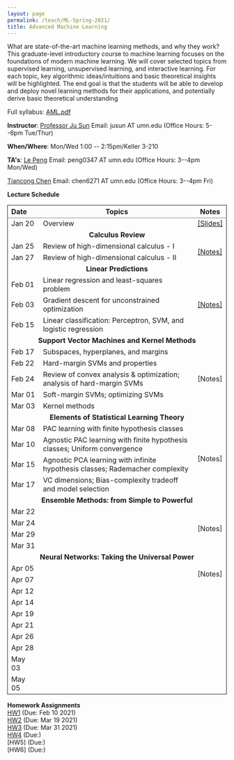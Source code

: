 ```yaml
---
layout: page
permalink: /teach/ML-Spring-2021/
title: Advanced Machine Learning
---
```


What are state-of-the-art machine learning methods, and why they work? This graduate-level
introductory course to machine learning focuses on the foundations of modern machine learning.
We will cover selected topics from supervised learning, unsupervised learning, and interactive
learning. For each topic, key algorithmic ideas/intuitions and basic theoretical insights will be
highlighted. The end goal is that the students will be able to develop and deploy novel learning
methods for their applications, and potentially derive basic theoretical understanding

Full syllabus: [AML.pdf](AML.pdf)

**Instructor**: [Professor Ju Sun](https://sunju.org/)  Email: jusun AT umn.edu   (Office Hours: 5--6pm Tue/Thur)

**When/Where**: Mon/Wed 1:00 -- 2:15pm/Keller 3-210

**TA's**:
[Le Peng](https://sites.google.com/view/le-peng/)  Email: peng0347 AT umn.edu   (Office Hours: 3--4pm Mon/Wed)

 [Tiancong Chen](https://sites.google.com/view/tiancong-chen)  Email: chen6271 AT umn.edu   (Office Hours: 3--4pm Fri)

**Lecture Schedule**

<table rules="groups" class="fixed">
    <col width="15%" />
   <col width="75%" />
   <col width="10%" />
  <thead>
    <tr>
      <th style="text-align: left">Date</th>
      <th style="text-align: center">Topics</th>
      <th style="text-align: center">Notes</th>
    </tr>
  </thead>
  <tbody>
    <tr>
      <td>Jan 20</td>
      <td>Overview</td>
      <td><a href="lecture_intro.pdf">[Slides]</a></td>
    </tr>
    <tr>
    <td  colspan="3" style="text-align: center"><b>Calculus Review</b></td>
    </tr>
    <tr>
      <td>Jan 25</td>
      <td>Review of high-dimensional calculus - I</td>
      <td rowspan="2"  style="vertical-align:middle"><a href="calculus_review.pdf">[Notes]</a></td>
    </tr>
    <tr>
      <td>Jan 27</td>
      <td>Review of high-dimensional calculus - II</td>
    </tr>
    <tr>
    <td  colspan="3" style="text-align: center"><b>Linear Predictions</b></td>
    </tr>
    <tr>
      <td>Feb 01</td>
      <td> Linear regression and least-squares problem</td>
      <td rowspan="3"  style="vertical-align:middle"><a href="linear_predictions.pdf">[Notes]</a></td>
    </tr>
    <tr>
      <td>Feb 03</td>
      <td>Gradient descent for unconstrained optimization </td>
    </tr>
    <tr>
      <td>Feb 15</td>
      <td>Linear classification: Perceptron, SVM, and logistic regression </td>
    </tr>
    <tr>
    <td  colspan="3" style="text-align: center"><b>Support Vector Machines and Kernel Methods</b></td>
    </tr>
    <tr>
      <td>Feb 17</td>
      <td>Subspaces, hyperplanes, and margins  </td>
        <td rowspan="5"  style="vertical-align:middle">[Notes]</td>
    </tr>
    <tr>
      <td>Feb 22</td>
      <td>Hard-margin SVMs and properties </td>
    </tr>
    <tr>
      <td>Feb 24</td>
      <td>Review of convex analysis & optimization; analysis of hard-margin SVMs  </td>
    </tr>
    <tr>
      <td>Mar 01</td>
      <td>Soft-margin SVMs; optimizing SVMs  </td>
    </tr>
    <tr>
      <td>Mar 03</td>
      <td>Kernel methods</td>
    </tr>
    <tr>
    <td  colspan="3" style="text-align: center"><b>Elements of Statistical Learning Theory</b></td>
    </tr>
    <tr>
    <td>Mar 08</td>
    <td>PAC learning with finite hypothesis classes </td>
    <td rowspan="4" style="vertical-align:middle">[Notes]</td>
    </tr>
    <tr>
    <td>Mar 10</td>
    <td>Agnostic PAC learning with finite hypothesis classes; Uniform convergence </td>
    </tr>
    <tr>
    <td>Mar 15</td>
    <td>Agnostic PCA learning with infinite hypothesis classes; Rademacher complexity </td>
    </tr>
    <tr>
    <td>Mar 17</td>
    <td>VC dimensions; Bias-complexity tradeoff and model selection </td>
    </tr>
    <tr>
    <td  colspan="3" style="text-align: center"><b>Ensemble Methods: from Simple to Powerful</b></td>
    </tr>
    <tr>
    <td>Mar 22</td>
    <td> </td>
    <td rowspan="4" style="vertical-align:middle">[Notes]</td>
    </tr>
    <tr>
    <td>Mar 24</td>
    <td> </td>
    </tr>
    <tr>
    <td>Mar 29</td>
    <td> </td>
    </tr>
    <tr>
    <td>Mar 31</td>
    <td> </td>
    </tr>
    <tr>
    <td  colspan="3" style="text-align: center"><b>Neural Networks: Taking the Universal Power</b></td>
    </tr>
    <tr>
    <td>Apr 05</td>
    <td> </td>
      <td rowspan="2" style="vertical-align:middle">[Notes]</td>
    </tr>
    <tr>
    <td>Apr 07</td>
    <td> </td>
    </tr>
    <tr>
    <td>Apr 12</td>
    <td> </td>
    </tr>
    <tr>
    <td>Apr 14</td>
    <td> </td>
    </tr>
    <tr>
    <td>Apr 19</td>
    <td> </td>
    </tr>
    <tr>
    <td>Apr 21</td>
    <td> </td>
    </tr>
    <tr>
    <td>Apr 26</td>
    <td> </td>
    </tr>
    <tr>
    <td>Apr 28</td>
    <td> </td>
    </tr>
    <tr>
    <td>May 03</td>
    <td> </td>
    </tr>
    <tr>
    <td>May 05</td>
    <td> </td>
    </tr>
  </tbody>
</table>

**Homework Assignments**  
[HW1](HW1.pdf)  (Due: Feb 10 2021)  
[HW2](HW2.pdf)  (Due: Mar 19 2021)  
[HW3](HW3.pdf)  (Due: Mar 31 2021)  
[HW4](HW4.pdf)  (Due:)  
[HW5]  (Due:)  
[HW6]  (Due:)  
